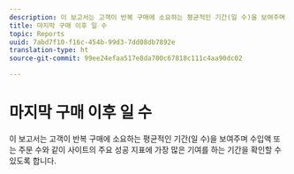 ```yaml
---
description: 이 보고서는 고객이 반복 구매에 소요하는 평균적인 기간(일 수)을 보여주며 수입액 또는 주문 수와 같이 사이트의 주요 성공 지표에 가장 많은 기여를 하는 기간을 확인할 수 있도록 합니다.
title: 마지막 구매 이후 일 수
topic: Reports
uuid: 7abd7f10-f16c-454b-99d3-7dd08db7892e
translation-type: ht
source-git-commit: 99ee24efaa517e8da700c67818c111c4aa90dc02

---
```



# 마지막 구매 이후 일 수

이 보고서는 고객이 반복 구매에 소요하는 평균적인 기간(일 수)을 보여주며 수입액 또는 주문 수와 같이 사이트의 주요 성공 지표에 가장 많은 기여를 하는 기간을 확인할 수 있도록 합니다.


